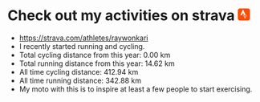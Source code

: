 # Check out my activities on strava ![logo](https://github.com/raywonkari/raywonkari/blob/master/logo/strava.png)
* https://strava.com/athletes/raywonkari
* I recently started running and cycling.
* Total cycling distance from this year: 0.00 km
* Total running distance from this year: 14.62 km
* All time cycling distance: 412.94 km
* All time running distance: 342.88 km
* My moto with this is to inspire at least a few people to start exercising.
